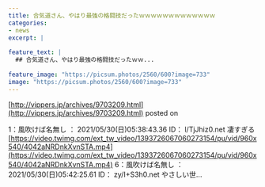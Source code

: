 ```yaml
---
title: 合気道さん、やはり最強の格闘技だったｗｗｗｗｗｗｗｗｗｗｗｗｗ
categories:
- news
excerpt: |
  
feature_text: |
  ## 合気道さん、やはり最強の格闘技だったｗｗ...
  
feature_image: "https://picsum.photos/2560/600?image=733"
image: "https://picsum.photos/2560/600?image=733"
---
```


[http://vippers.jp/archives/9703209.html](http://vippers.jp/archives/9703209.html)
posted on 

<!--more-->

1：風吹けば名無し ： 2021/05/30(日)05:38:43.36 ID： l/TjJhiz0.net 凄すぎる [https://video.twimg.com/ext_tw_video/1393726067060273154/pu/vid/960x540/4042aNRDnkXvnSTA.mp4](https://video.twimg.com/ext_tw_video/1393726067060273154/pu/vid/960x540/4042aNRDnkXvnSTA.mp4) 6：風吹けば名無し ： 2021/05/30(日)05:42:25.61 ID： zy/I+S3h0.net やさしい世...
